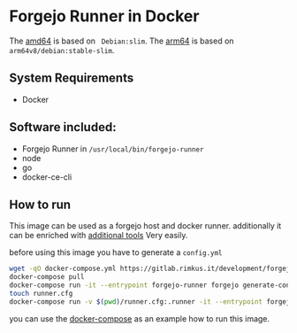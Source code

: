 # Forgejo Runner in Docker
The [amd64](https://hub.docker.com/repository/docker/ravermeister/forgejo-runner/tags?name=amd64) is based on ` Debian:slim`. 
The [arm64](https://hub.docker.com/repository/docker/ravermeister/forgejo-runner/tags?name=arm64) is based on `arm64v8/debian:stable-slim`.

## System Requirements
- Docker

## Software included:
- Forgejo Runner in `/usr/local/bin/forgejo-runner`
- node
- go
- docker-ce-cli

## How to run
This image can be used as a forgejo host and docker runner.
additionally it can be enriched with [additional tools](https://gitlab.rimkus.it/development/forgejo-runner/-/blob/main/assets/forgectrl?ref_type=heads)
Very easily.

before using this image you have to generate a `config.yml`
```bash
wget -qO docker-compose.yml https://gitlab.rimkus.it/development/forgejo-runner/-/raw/main/docker-compose.yml?ref_type=heads
docker-compose pull
docker-compose run -it --entrypoint forgejo-runner forgejo generate-config>config.yml
touch runner.cfg
docker-compose run -v $(pwd)/runner.cfg:.runner -it --entrypoint forgejo-runner forgejo generate-config>config.yml
```

you can use the [docker-compose](https://gitlab.rimkus.it/development/forgejo-runner/-/blob/main/docker-compose.yml?ref_type=heads)
as an example how to run this image. 
